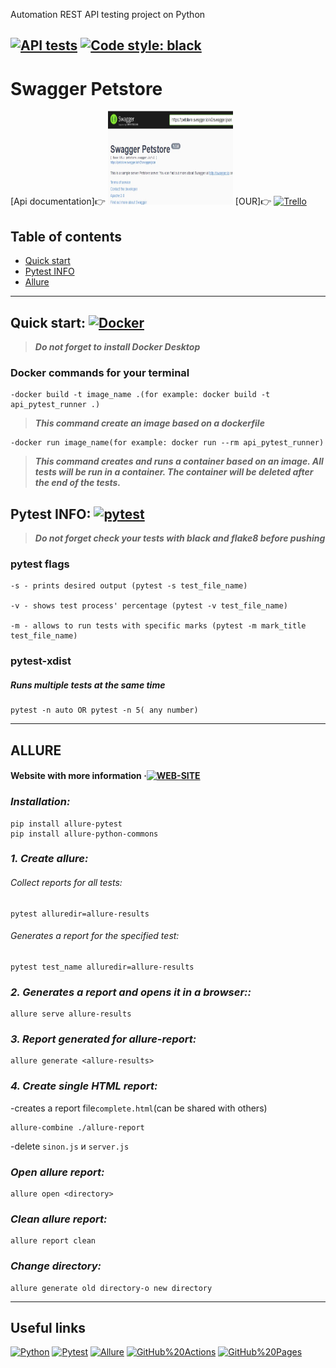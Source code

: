 Automation REST API testing project on Python

[![API tests](https://github.com/ivanovajulika/Api_Petstore/actions/workflows/action.yml/badge.svg)](https://github.com/ivanovajulika/Api_Petstore/actions/workflows/action.yml)
[![Code style: black](https://img.shields.io/badge/code%20style-black-000000.svg)](https://github.com/psf/black)
---
#  Swagger Petstore

[Api documentation]👉
[<img src="https://github.com/ivanovajulika/Api_Petstore/raw/main/picture/Swagger.jpg" alt='Swagger' width="200" height="150">](https://petstore.swagger.io/)
[OUR]👉
[<img src="https://logosmarken.com/wp-content/uploads/2021/03/Trello-Logo-650x366.png" alt='Trello' width="115" height="70">](https://trello.com/b/6n6e0r1L/psevdokodapip)

## Table of contents
- [Quick start](#some-start)
- [Pytest INFO](#some-pytest)
- [Allure](#some-allure)

___
## Quick start:<a name="some-stat"></a> [![Docker](https://img.shields.io/badge/docker-website-brightgreen.svg?style=flat-square)](https://docs.docker.com/)

> ***Do not forget to install Docker Desktop***

### **Docker commands for your terminal**
    -docker build -t image_name .(for example: docker build -t api_pytest_runner .)
> ***This command create an image based on a dockerfile***

    -docker run image_name(for example: docker run --rm api_pytest_runner)
> ***This command creates and runs a container based on an image. 
All tests will be run in a container. The container will be deleted after the end of the tests.***

## Pytest INFO:<a name="some-pytest"></a> [![pytest](https://img.shields.io/badge/pytest-website-brightgreen.svg?style=flat-square)](https://docs.pytest.org/en/7.2.x/)

> ***Do not forget check your tests with black and flake8 before pushing***

### **pytest flags**
    -s - prints desired output (pytest -s test_file_name)
    
    -v - shows test process' percentage (pytest -v test_file_name)
    
    -m - allows to run tests with specific marks (pytest -m mark_title test_file_name)

### **pytest-xdist**

##### *Runs multiple tests at the same time* 

    pytest -n auto OR pytest -n 5( any number)
 
___
## ALLURE <a name="some-allure"></a>
#### Website with more information &middot;[![WEB-SITE](https://img.shields.io/badge/allure-website-brightgreen.svg?style=flat-square)](https://docs.qameta.io/allure/#_pytest)

### ***Installation:***
    pip install allure-pytest
    pip install allure-python-commons
  
### ***1. Create allure:***
  
###### Collect reports for all tests:
  
    pytest alluredir=allure-results
  
###### Generates a report for the specified test:
  
    pytest test_name alluredir=allure-results
  
### ***2. Generates a report and opens it in a browser::***
     
    allure serve allure-results
      
### ***3. Report generated for allure-report:***
  
    allure generate <allure-results>
  
### ***4. Create single HTML report:***<a name="some-allure-html-file"></a>
-creates a report file`complete.html`(can be shared with others) 
  
    allure-combine ./allure-report
  
-delete  `sinon.js` и `server.js`
  
### ***Open allure report:***
  
    allure open <directory>  

### ***Clean allure report:***
  
    allure report clean 

### ***Change directory:***

    allure generate old directory-o new directory
___
## Useful links <a name="some-links"></a>

[![Python](https://img.shields.io/badge/-Python-464646?style=flat-square&logo=Python)](https://www.python.org/)
[![Pytest](https://img.shields.io/badge/-pytest-464646?style=flat-square&logo=pytest)](https://docs.pytest.org/en/7.1.x/contents.html)
[![Allure](https://img.shields.io/badge/-Allure-464646?style=flat-square&logo=Allure)](http://allure.qatools.ru/)
[![GitHub%20Actions](https://img.shields.io/badge/-GitHub%20Actions-464646?style=flat-square&logo=GitHub%20actions)](https://github.com/features/actions/)
[![GitHub%20Pages](https://img.shields.io/badge/-GitHub%20Pages-464646?style=flat-square&logo=GitHub%20Pages)](https://pages.github.com/)
